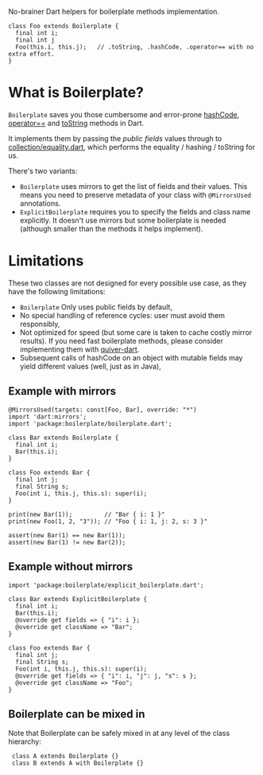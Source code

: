 No-brainer Dart helpers for boilerplate methods implementation.

    class Foo extends Boilerplate {
      final int i;
      final int j
      Foo(this.i, this.j);   // .toString, .hashCode, .operator== with no extra effort.
    }
    
# What is Boilerplate?

`Boilerplate` saves you those cumbersome and error-prone [hashCode](https://api.dartlang.org/apidocs/channels/stable/dartdoc-viewer/dart-core.Object#id_hashCode), [operator==](https://api.dartlang.org/apidocs/channels/stable/dartdoc-viewer/dart-core.Object#id_==) and [toString](https://api.dartlang.org/apidocs/channels/stable/dartdoc-viewer/dart-core.Object#id_toString) methods in Dart.

It implements them by passing the *public fields* values through to [collection/equality.dart](https://github.com/dart-lang/bleeding_edge/tree/master/dart/pkg/collection), which performs the equality / hashing / toString for us.

There's two variants:
- `Boilerplate` uses mirrors to get the list of fields and their values. This means you need to preserve metadata of your class with `@MirrorsUsed` annotations.
- `ExplicitBoilerplate` requires you to specify the fields and class name explicitly. It doesn't use mirrors but some boilerplate is needed (although smaller than the methods it helps implement).

# Limitations

These two classes are not designed for every possible use case, as they have the following limitations:
- `Boilerplate` Only uses public fields by default,
- No special handling of reference cycles: user must avoid them responsibly,
- Not optimized for speed (but some care is taken to cache costly mirror results). If you need fast boilerplate methods, please consider implementing them with [quiver-dart](https://github.com/google/quiver-dart).
- Subsequent calls of hashCode on an object with mutable fields may yield different values (well, just as in Java),

## Example with mirrors

    @MirrorsUsed(targets: const[Foo, Bar], override: "*")
    import 'dart:mirrors';
    import 'package:boilerplate/boilerplate.dart';

    class Bar extends Boilerplate {
      final int i;
      Bar(this.i);
    }

    class Foo extends Bar {
      final int j;
      final String s;
      Foo(int i, this.j, this.s): super(i);
    }

    print(new Bar(1));         // "Bar { i: 1 }"
    print(new Foo(1, 2, "3")); // "Foo { i: 1, j: 2, s: 3 }"

    assert(new Bar(1) == new Bar(1));
    assert(new Bar(1) != new Bar(2));

## Example without mirrors

    import 'package:boilerplate/explicit_boilerplate.dart';

    class Bar extends ExplicitBoilerplate {
      final int i;
      Bar(this.i);
      @override get fields => { "i": i };
      @override get className => "Bar";
    }

    class Foo extends Bar {
      final int j;
      final String s;
      Foo(int i, this.j, this.s): super(i);
      @override get fields => { "i": i, "j": j, "s": s };
      @override get className => "Foo";
    }

## Boilerplate can be mixed in

Note that Boilerplate can be safely mixed in at any level of the class hierarchy:

     class A extends Boilerplate {}
     class B extends A with Boilerplate {}
